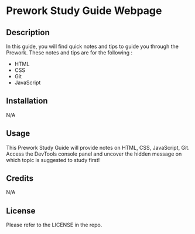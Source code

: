 # Prework Study Guide Webpage

## Description

In this guide, you will find quick notes and tips to guide you through the Prework. These notes and tips are for the following :

- HTML
- CSS
- Git
- JavaScript

## Installation

N/A

## Usage

This Prework Study Guide will provide notes on HTML, CSS, JavaScript, Git. Access the DevTools console panel and uncover the hidden message on which topic is suggested to study first!  

## Credits

N/A

## License

Please refer to the LICENSE in the repo.

